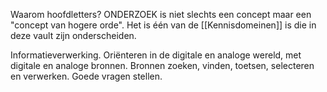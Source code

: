 Waarom hoofdletters? ONDERZOEK is niet slechts een concept maar een "concept van hogere orde". Het is één van de [[Kennisdomeinen]] is die in deze vault zijn onderscheiden. 

Informatieverwerking.
Oriënteren in de digitale en analoge wereld, met digitale en analoge bronnen.
Bronnen zoeken, vinden, toetsen, selecteren en verwerken.
Goede vragen stellen.



